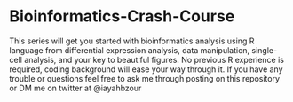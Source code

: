 # Bioinformatics-Crash-Course
This series will get you started with bioinformatics analysis using R language from differential expression analysis, data manipulation, single-cell analysis, and your key to beautiful figures. 
No previous R experience is required, coding background will ease your way through it. 
If you have any trouble or questions feel free to ask me through posting on this repository or DM me on twitter at @iayahbzour 
